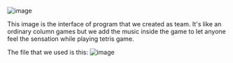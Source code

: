 ![image](https://github.com/user-attachments/assets/e6085771-7be6-42a1-8519-295cdff0ba7d)

This image is the interface of program that we created as team. 
It's like an ordinary column games but we add the music inside the game to let anyone feel the sensation while playing tetris game.

The file that  we used is this:
![image](https://github.com/user-attachments/assets/7e53c909-6e1e-4e02-a0b9-79140abb7070)


